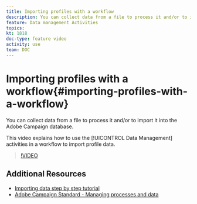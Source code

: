 ```yaml
---
title: Importing profiles with a workflow
description: You can collect data from a file to process it and/or to import it into the Adobe Campaign database. This video explains how to import profile data using a workflow.
feature: Data management Activities
topics: 
kt: 1818
doc-type: feature video
activity: use
team: DOC
---
```


# Importing profiles with a workflow{#importing-profiles-with-a-workflow}

You can collect data from a file to process it and/or to import it into the Adobe Campaign database.

This video explains how to use the [!UICONTROL Data Management] activities in a workflow to import profile data.

>[!VIDEO](https://video.tv.adobe.com/v/24993?quality=12)

## Additional Resources

* [Importing data step by step tutorial](https://helpx.adobe.com/campaign/standard/automating/using/importing-data.html#example--import-workflow-template)
* [Adobe Campaign Standard - Managing processes and data](https://helpx.adobe.com/campaign/standard/automating/user-guide.html)
